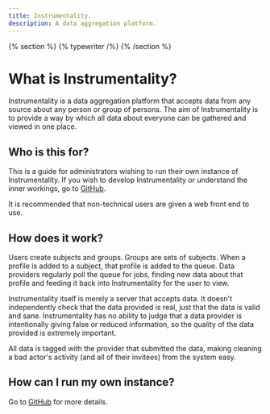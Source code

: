 ```yaml
---
title: Instrumentality.
description: A data aggregation platform.
---
```


{% section %}
{% typewriter /%}
{% /section %}

# What is Instrumentality?

Instrumentality is a data aggregation platform that accepts data from any source about any person or group of persons. The aim of Instrumentality is to provide a way by which all data about everyone can be gathered and viewed in one place.

## Who is this for?

This is a guide for administrators wishing to run their own instance of Instrumentality. If you wish to develop Instrumentality or understand the inner workings, go to [GitHub](https://github.com/berserksystems/instrumentality).

It is recommended that non-technical users are given a web front end to use.

## How does it work?

Users create subjects and groups. Groups are sets of subjects. When a profile is added to a subject, that profile is added to the queue. Data providers regularly poll the queue for jobs, finding new data about that profile and feeding it back into Instrumentality for the user to view.

Instrumentality itself is merely a server that accepts data. It doesn't independently check that the data provided is real, just that the data is valid and sane. Instrumentality has no ability to judge that a data provider is intentionally giving false or reduced information, so the quality of the data provided is extremely important. 

All data is tagged with the provider that submitted the data, making cleaning a bad actor's activity (and all of their invitees) from the system easy.

## How can I run my own instance?

Go to [GitHub](https://github.com/berserksystems/instrumentality) for more details.